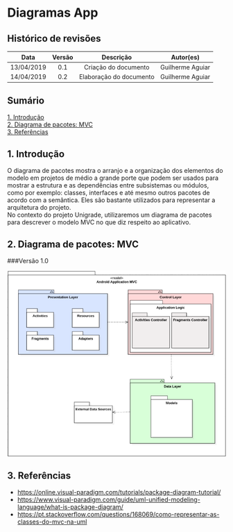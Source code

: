 # Diagramas App

## Histórico de revisões

|   Data   |  Versão  |        Descrição       |          Autor(es)          |
|:--------:|:--------:|:----------------------:|:---------------------------:|
|13/04/2019|   0.1    | Criação do documento       |   Guilherme Aguiar  |
|14/04/2019|   0.2    | Elaboração do documento       |   Guilherme Aguiar  |

## Sumário

[1. Introdução](#1-introducao) <br>
[2. Diagrama de pacotes: MVC](#2-diagrama-de-pacotes-mvc) <br>
[3. Referências](#3-referencias)

## 1. Introdução
O diagrama de pacotes mostra o arranjo e a organização dos elementos do modelo em projetos de médio a grande porte que podem ser usados para mostrar a estrutura e as dependências entre subsistemas ou módulos, como por exemplo: classes, interfaces e até mesmo outros pacotes de acordo com a semântica. Eles são bastante utilizados para representar a arquitetura do projeto.<br>
No contexto do projeto Unigrade, utilizaremos um diagrama de pacotes para descrever o modelo MVC no que diz respeito ao aplicativo.

## 2. Diagrama de pacotes: MVC
###Versão 1.0

![pacotes](img/app_diagramadepacotes.png)

## 3. Referências
* <https://online.visual-paradigm.com/tutorials/package-diagram-tutorial/> <br>
* <https://www.visual-paradigm.com/guide/uml-unified-modeling-language/what-is-package-diagram/> <br>
* <https://pt.stackoverflow.com/questions/168069/como-representar-as-classes-do-mvc-na-uml>